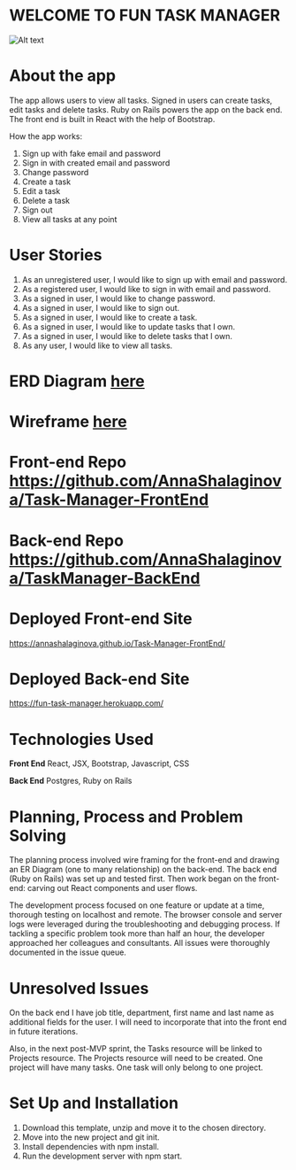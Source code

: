 
# WELCOME TO FUN TASK MANAGER

![Alt text](https://i.imgur.com/uu0cNXf.png)

# About the app

The app allows users to view all tasks. Signed in users can create tasks, edit tasks and delete tasks. Ruby on Rails powers the app on the back end. The front end is built in React with the help of Bootstrap.

How the app works:

 1. Sign up with fake email and password
 2. Sign in with created email and password
 3. Change password
 4. Create a task
 5. Edit a task
 6. Delete a task
 7. Sign out
 8. View all tasks at any point

# User Stories

 1. As an unregistered user, I would like to sign up with email and password.
 2. As a registered user, I would like to sign in with email and password.
 3. As a signed in user, I would like to change password.
 4. As a signed in user, I would like to sign out.
 5. As a signed in user, I would like to create a task.
 6. As a signed in user, I would like to update tasks that I own.
 7. As a signed in user, I would like to delete tasks that I own.
 8. As any user, I would like to view all tasks.

# ERD Diagram [here](https://drive.google.com/file/d/1IgkqNm8ascZDetzq0V2oO9RfljGVpN1Q/view)

# Wireframe [here](https://drive.google.com/file/d/1x9DtJ74TjZMbjc9DE9rHHxAIK7LZu1j7/view)

# Front-end Repo https://github.com/AnnaShalaginova/Task-Manager-FrontEnd

# Back-end Repo https://github.com/AnnaShalaginova/TaskManager-BackEnd

# Deployed Front-end Site 
https://annashalaginova.github.io/Task-Manager-FrontEnd/

# Deployed Back-end Site
https://fun-task-manager.herokuapp.com/

# Technologies Used

**Front End** React, JSX, Bootstrap, Javascript, CSS 

**Back End** Postgres, Ruby on Rails

# Planning, Process and Problem Solving

The planning process involved wire framing for the front-end and drawing an ER Diagram (one to many relationship) on the back-end. The back end (Ruby on Rails) was set up and tested first. Then work began on the front-end: carving out React components and user flows. 

The development process focused on one feature or update at a time, thorough testing on localhost and remote. The browser console and server logs were leveraged during the troubleshooting and debugging process. If tackling a specific problem took more than half an hour, the developer approached her colleagues and consultants. All issues were thoroughly documented in the issue queue. 

# Unresolved Issues

On the back end I have job title, department, first name and last name as additional fields for the user. I will need to incorporate that into the front end in future iterations.

Also, in the next post-MVP sprint, the Tasks resource will be linked to Projects resource. The Projects resource will need to be created. One project will have many tasks. One task will only belong to one project. 

# Set Up and Installation

1. Download this template, unzip and move it to the chosen directory. 
2. Move into the new project and git init.
3. Install dependencies with npm install.
4. Run the development server with npm start.
